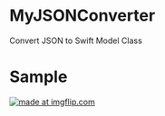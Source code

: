 # MyJSONConverter

Convert JSON to Swift Model Class

# Sample

<a href="https://imgflip.com/gif/228k0r"><img src="https://i.imgflip.com/228k0r.gif" title="made at imgflip.com"/></a>
